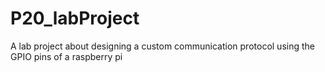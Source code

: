 # P20_labProject
A lab project about designing a custom communication protocol using the GPIO pins of a raspberry pi
